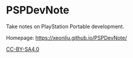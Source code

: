 # PSPDevNote
Take notes on PlayStation Portable development.

Homepage: https://xeonliu.github.io/PSPDevNote/

[CC-BY-SA4.0](https://creativecommons.org/licenses/by-nc-sa/4.0/)